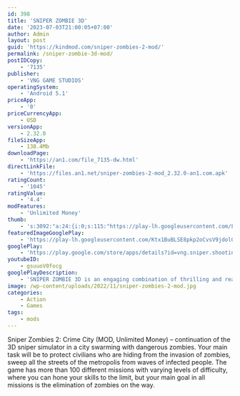 ```yaml
---
id: 398
title: 'SNIPER ZOMBIE 3D'
date: '2023-07-03T21:00:05+07:00'
author: Admin
layout: post
guid: 'https://kindmod.com/sniper-zombies-2-mod/'
permalink: /sniper-zombie-3d-mod/
postIDCopy:
    - '7135'
publisher:
    - 'VNG GAME STUDIOS'
operatingSystem:
    - 'Android 5.1'
priceApp:
    - '0'
priceCurrencyApp:
    - USD
versionApp:
    - 2.32.0
fileSizeApp:
    - 138.4Mb
downloadPage:
    - 'https://an1.com/file_7135-dw.html'
directLinkFile:
    - 'https://files.an1.net/sniper-zombies-2-mod_2.32.0-an1.com.apk'
ratingCount:
    - '1045'
ratingValue:
    - '4.4'
modFeatures:
    - 'Unlimited Money'
thumb:
    - 's:3092:"a:24:{i:0;s:115:"https://play-lh.googleusercontent.com/Lulklh_fYFfaSja11-L6llMvG04KIwwFk2qP_XkLX3DCV3_affT24HLzL3NZzF_merE=w526-h296";i:1;s:115:"https://play-lh.googleusercontent.com/wyflwHk2VnuesdByxJOhinCPneipphubwaOY5DoxviT6_8FTgxaOPXGd7UYSuB4dJ54=w526-h296";i:2;s:116:"https://play-lh.googleusercontent.com/x6prCJqb5ApF_VeDMEZOqoF31c_jNoa_1yy3Xv96GiIG9R6o4NGUxUrHxPVWprcwfTtb=w526-h296";i:3;s:115:"https://play-lh.googleusercontent.com/SPvAb8jGjO5zXMERiLJibEQNgR2MUILVaf1IoN7wtziPvEg82FBrCILsF2-OMhVGQBQ=w526-h296";i:4;s:114:"https://play-lh.googleusercontent.com/mqezaTOIcrYy169mLB0SW_Ha7hLLE9bgyxG-tS-xWw33LXTSznEa872jv-hCAUm63g=w526-h296";i:5;s:115:"https://play-lh.googleusercontent.com/NHyWD7iRL6X8MIr8EJ5C-_6BwBayAIQuZsNrwcHiwc8OgpBdCz4mXDxDxp0_fxiPavA=w526-h296";i:6;s:115:"https://play-lh.googleusercontent.com/BKmXN6xV-CdQgKuKjJQ-mJCIXDQDVRtgZzRCI3MZHI3eznOVWch9XIGlXFTvTQtOeek=w526-h296";i:7;s:114:"https://play-lh.googleusercontent.com/RQ_oj2cB_Cx_Sa3PNQsynPZ8JOMBZXrIlfefiZEDJTMGgjUNumMU9Tf-Bc2sHIPLvA=w526-h296";i:8;s:114:"https://play-lh.googleusercontent.com/YTzk0CC2uvBDDLGz4oPnawiMKktYBEDRjV5IvUzQ3KVGtBzVR75t7G6e1PSoHTfFuw=w526-h296";i:9;s:114:"https://play-lh.googleusercontent.com/_rryeOhIPZyZOyo2yYBpPm53JPNZPh2ema09zgwGvfz1-VmcW-nPT7SrJ01KIsFzbg=w526-h296";i:10;s:116:"https://play-lh.googleusercontent.com/6W_urirRgI0YAQUrRZiL-vqCFDgdMxOlfiPVD2yIIczSTC9cjjRZS8ED8D9UO5Gya_Nd=w526-h296";i:11;s:115:"https://play-lh.googleusercontent.com/AacEsyNCXUXTRoHbNCTO5fUrH3p9TfI9tqJhUa3gCXIFmHyzzifUCMDTHOmsI_U82iI=w526-h296";i:12;s:114:"https://play-lh.googleusercontent.com/S_GTTq5WDjhH4_osWS9FtzxS5iRkyBE3p5lPl8EGVFyGDaTAIi46YIHzYyu64auTcA=w526-h296";i:13;s:115:"https://play-lh.googleusercontent.com/ryq2LjhD_rd4IpqOTmhOKsXqgqRdBOq8d4wRhE74NUWikDymtkvyzoqtz4S31GRv8vc=w526-h296";i:14;s:116:"https://play-lh.googleusercontent.com/aO96xZmE6-k1GkQgfZPiuntrf6NzwuS4Ke5tiaxS8MvFTx8aCjtRFAo0TJxX3mIXPwMt=w526-h296";i:15;s:115:"https://play-lh.googleusercontent.com/n9jpZ5HJiuyXtT45iwVsOXcyjLh6SGjLBNTINx9EesnKiswRw9CAxuHeAS84dyWOP6U=w526-h296";i:16;s:115:"https://play-lh.googleusercontent.com/JcWQwE8EKPWZV2rQWAtoXuK3pMZQpt_F2COFNsxyNfohJzCGkf8-aI-kAJGpdqUKjAM=w526-h296";i:17;s:114:"https://play-lh.googleusercontent.com/HWr_2tQHCN2rvqEi2QnstVj9JRGv7ZoJJypr7WMmTCxxmLuBWOaAzFi7EOpmzlaKbg=w526-h296";i:18;s:115:"https://play-lh.googleusercontent.com/aBeO39mrtDEVe7_cXR3oBcQifyKBf9eo5nl379HLK1X0UQe6QOJtYn12H-RiMzbpsJQ=w526-h296";i:19;s:115:"https://play-lh.googleusercontent.com/8mubK2tzkds0mMeTbHXOuMjo8UifRuJZ0N-RxLFE5rESSdVC32ttuozcewMxNplJPy8=w526-h296";i:20;s:116:"https://play-lh.googleusercontent.com/ciNM5C5yS3TYBp0IWnts8w0m9bHwP-2J1sqYaTB89tses7l7sOx-iyvbnOWlEVYTHnmr=w526-h296";i:21;s:115:"https://play-lh.googleusercontent.com/2bTnSbxGR-ARXolEv6FEA_4mYMZn9SXfRw3IkwDoU-djmgizHfmzDWmmDERui9kxEzI=w526-h296";i:22;s:116:"https://play-lh.googleusercontent.com/PoGPeD3FymFtaDTbFbDY-jUfDE4B_zRtiOLrApvE4VRdyiGskKfSVkRXtcBLTD06CWMX=w526-h296";i:23;s:115:"https://play-lh.googleusercontent.com/d49zJe5vbxqcSmCL-vzMYNlvdzUZB5f4BtbnY1J7lpE0vK9vrZB03u-6tGRMDOIHAlI=w526-h296";}";'
featuredImageGooglePlay:
    - 'https://play-lh.googleusercontent.com/Ktx1BuBLSE8pkp2oCvsV9jdolOBTHI2Ze45RcThVCJhQyOX-jrv9EujMY2uGZMxdbQ'
googlePlay:
    - 'https://play.google.com/store/apps/details?id=vng.sniper.shooting3d.zombie'
youtubeID:
    - gsuuoV0focg
googlePlayDescription:
    - 'SNIPER ZOMBIE 3D is an engaging combination of thrilling and realistic FPS shooting game with massive sniper and multiplayer PvP modes in new 3D zombie themes.Get ready for fun and non-stop action in free sniper zombie 3D gun shooting game and become the top zombie shooter in the sniper assassin arena. Experience one of the most engaging online & offline FPS shooting and sniper zombie 3D games on mobiles.★ SNIPER ZOMBIE 3D SHOOTING STORY-DRIVEN GAME MODES ★.'
image: /wp-content/uploads/2022/11/sniper-zombies-2-mod.jpg
categories:
    - Action
    - Games
tags:
    - mods
---
```


Sniper Zombies 2: Crime City (MOD, Unlimited Money) – continuation of the 3D sniper simulator in a city swarming with dangerous zombies. Your main task will be to protect civilians who are hiding from the invasion of zombies, sweep all the streets of the metropolis from waves of infected people. The game has more than 100 different missions with varying levels of difficulty, where you can hone your skills to the limit, but your main goal in all missions is the elimination of zombies on the way.